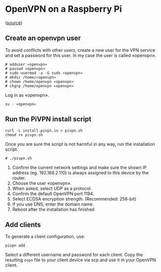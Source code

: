 # OpenVPN on a Raspberry Pi

([source](https://www.kuketz-blog.de/pivpn-raspberry-pi-mit-openvpn-raspberry-pi-teil3/))

## Create an openvpn user

To avoid conflicts with other users, create a new user for the VPN service and set a password for this user. In my case the user is called «openvpn».
```console
# adduser «openvpn»
# passwd «openvpn»
# sudo usermod -a -G sudo «openvpn»
# mkdir /home/«openvpn»
# chown /home/openvpn «openvpn»
# chgrp /home/openvpn «openvpn»
```

Log in as «openvpn».

```console
su - «openvpn»
```

## Run the PiVPN install script

```console
curl -L install.pivpn.io > pivpn.sh
chmod +x pivpn.sh
```

Once you are sure the script is not harmful in any way, run the installation script.

```
# ./pivpn.sh
```

1. Confirm the current network settings and make sure the shown IP address (eg. 192.168.2.110) is always assigned to this device by the router.
2. Choose the user «openvpn».
3. When asked, select UDP as a protocol.
4. Confirm the default OpenVPN port 1194.
5. Select ECDSA encryption strength. (Recommended: 256-bit)
6. If you use DNS, enter the domain name.
7. Reboot after the installation has finished

## Add clients

To generate a client configuration, use:

```console
pivpn add
```

Select a different username and password for each client. Copy the resulting `ovpn` file to your client device via scp and use it in your OpenVPN client.
